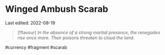 # Winged Ambush Scarab
Last edited: 2022-08-19

> [!flavour]
> *In the absence of a strong martial presence, the renegades rise once more. Their poisons threaten to cloud the land.*


#currency #fragment #scarab